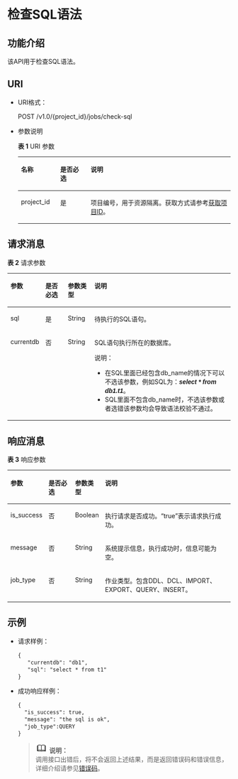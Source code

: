# 检查SQL语法<a name="dli_02_0107"></a>

## 功能介绍<a name="s15d8cb8e7b7f4b47acbc825ca34ae180"></a>

该API用于检查SQL语法。

## URI<a name="sec7331dc70ce415da2d94a4062c0e286"></a>

-   URI格式：

    POST /v1.0/\{project\_id\}/jobs/check-sql

-   参数说明

    **表 1**  URI 参数

    <a name="zh-cn_topic_0069077896_table12850938"></a>
    <table><thead align="left"><tr id="zh-cn_topic_0069077896_row26986831"><th class="cellrowborder" valign="top" width="18.41%" id="mcps1.2.4.1.1"><p id="ac4350eeb47b04ac3842d18c867bd44eb"><a name="ac4350eeb47b04ac3842d18c867bd44eb"></a><a name="ac4350eeb47b04ac3842d18c867bd44eb"></a>名称</p>
    </th>
    <th class="cellrowborder" valign="top" width="14.31%" id="mcps1.2.4.1.2"><p id="a9c7aa8e702fe45d598376fcd31c9f5ce"><a name="a9c7aa8e702fe45d598376fcd31c9f5ce"></a><a name="a9c7aa8e702fe45d598376fcd31c9f5ce"></a>是否必选</p>
    </th>
    <th class="cellrowborder" valign="top" width="67.28%" id="mcps1.2.4.1.3"><p id="a319b72a499674bd8befd20b6a9358879"><a name="a319b72a499674bd8befd20b6a9358879"></a><a name="a319b72a499674bd8befd20b6a9358879"></a>说明</p>
    </th>
    </tr>
    </thead>
    <tbody><tr id="row134331617104113"><td class="cellrowborder" valign="top" width="18.41%" headers="mcps1.2.4.1.1 "><p id="zh-cn_topic_0069077803_p43412436"><a name="zh-cn_topic_0069077803_p43412436"></a><a name="zh-cn_topic_0069077803_p43412436"></a>project_id</p>
    </td>
    <td class="cellrowborder" valign="top" width="14.31%" headers="mcps1.2.4.1.2 "><p id="zh-cn_topic_0069077803_p26746391"><a name="zh-cn_topic_0069077803_p26746391"></a><a name="zh-cn_topic_0069077803_p26746391"></a>是</p>
    </td>
    <td class="cellrowborder" valign="top" width="67.28%" headers="mcps1.2.4.1.3 "><p id="p1310472724012"><a name="p1310472724012"></a><a name="p1310472724012"></a>项目编号，用于资源隔离。获取方式请参考<a href="获取项目ID.md">获取项目ID</a>。</p>
    </td>
    </tr>
    </tbody>
    </table>


## 请求消息<a name="sf71ef29ac20f4a86b617e33b97566e44"></a>

**表 2**  请求参数

<a name="table6376584143542"></a>
<table><thead align="left"><tr id="row19110893143542"><th class="cellrowborder" valign="top" width="11.98989898989899%" id="mcps1.2.5.1.1"><p id="p42934984143542"><a name="p42934984143542"></a><a name="p42934984143542"></a>参数</p>
</th>
<th class="cellrowborder" valign="top" width="10.383838383838384%" id="mcps1.2.5.1.2"><p id="p55181642143542"><a name="p55181642143542"></a><a name="p55181642143542"></a>是否必选</p>
</th>
<th class="cellrowborder" valign="top" width="12.000000000000002%" id="mcps1.2.5.1.3"><p id="p40528033143542"><a name="p40528033143542"></a><a name="p40528033143542"></a>参数类型</p>
</th>
<th class="cellrowborder" valign="top" width="65.62626262626263%" id="mcps1.2.5.1.4"><p id="p61545269143542"><a name="p61545269143542"></a><a name="p61545269143542"></a>说明</p>
</th>
</tr>
</thead>
<tbody><tr id="row16818917143542"><td class="cellrowborder" valign="top" width="11.98989898989899%" headers="mcps1.2.5.1.1 "><p id="p4478514143542"><a name="p4478514143542"></a><a name="p4478514143542"></a>sql</p>
</td>
<td class="cellrowborder" valign="top" width="10.383838383838384%" headers="mcps1.2.5.1.2 "><p id="p27215339143542"><a name="p27215339143542"></a><a name="p27215339143542"></a>是</p>
</td>
<td class="cellrowborder" valign="top" width="12.000000000000002%" headers="mcps1.2.5.1.3 "><p id="p56958849143542"><a name="p56958849143542"></a><a name="p56958849143542"></a>String</p>
</td>
<td class="cellrowborder" valign="top" width="65.62626262626263%" headers="mcps1.2.5.1.4 "><p id="p1036145143542"><a name="p1036145143542"></a><a name="p1036145143542"></a>待执行的SQL语句。</p>
</td>
</tr>
<tr id="row48821488143542"><td class="cellrowborder" valign="top" width="11.98989898989899%" headers="mcps1.2.5.1.1 "><p id="p17152532143542"><a name="p17152532143542"></a><a name="p17152532143542"></a>currentdb</p>
</td>
<td class="cellrowborder" valign="top" width="10.383838383838384%" headers="mcps1.2.5.1.2 "><p id="p47177872143542"><a name="p47177872143542"></a><a name="p47177872143542"></a>否</p>
</td>
<td class="cellrowborder" valign="top" width="12.000000000000002%" headers="mcps1.2.5.1.3 "><p id="p63311321143542"><a name="p63311321143542"></a><a name="p63311321143542"></a>String</p>
</td>
<td class="cellrowborder" valign="top" width="65.62626262626263%" headers="mcps1.2.5.1.4 "><p id="p27943382143542"><a name="p27943382143542"></a><a name="p27943382143542"></a>SQL语句执行所在的数据库。</p>
<div class="note" id="note2355567214459"><a name="note2355567214459"></a><a name="note2355567214459"></a><span class="notetitle"> 说明： </span><div class="notebody"><a name="ul59257121144616"></a><a name="ul59257121144616"></a><ul id="ul59257121144616"><li>在SQL里面已经包含db_name的情况下可以不选该参数，例如SQL为：<i><b><span class="cmdname" style="font-family:Arial" id="cmdname24207892144758"><a name="cmdname24207892144758"></a><a name="cmdname24207892144758"></a>select * from db1.t1</span></b></i>。</li><li>SQL里面不包含db_name时，不选该参数或者选错该参数均会导致语法校验不通过。</li></ul>
</div></div>
</td>
</tr>
</tbody>
</table>

## 响应消息<a name="s3cacdc89985c49fa9b00c879e3880d15"></a>

**表 3**  响应参数

<a name="zh-cn_topic_0069077896_table33203075"></a>
<table><thead align="left"><tr id="zh-cn_topic_0069077896_row35922485"><th class="cellrowborder" valign="top" width="13.820000000000002%" id="mcps1.2.5.1.1"><p id="a5212f67c295f4ae7a136c5eb4d263e47"><a name="a5212f67c295f4ae7a136c5eb4d263e47"></a><a name="a5212f67c295f4ae7a136c5eb4d263e47"></a>参数</p>
</th>
<th class="cellrowborder" valign="top" width="12.420000000000002%" id="mcps1.2.5.1.2"><p id="p6901173019816"><a name="p6901173019816"></a><a name="p6901173019816"></a>是否必选</p>
</th>
<th class="cellrowborder" valign="top" width="12.930000000000003%" id="mcps1.2.5.1.3"><p id="zh-cn_topic_0069077896_p944819142913"><a name="zh-cn_topic_0069077896_p944819142913"></a><a name="zh-cn_topic_0069077896_p944819142913"></a>参数类型</p>
</th>
<th class="cellrowborder" valign="top" width="60.830000000000005%" id="mcps1.2.5.1.4"><p id="zh-cn_topic_0069077896_p944851413912"><a name="zh-cn_topic_0069077896_p944851413912"></a><a name="zh-cn_topic_0069077896_p944851413912"></a>说明</p>
</th>
</tr>
</thead>
<tbody><tr id="zh-cn_topic_0069077896_row12898672"><td class="cellrowborder" valign="top" width="13.820000000000002%" headers="mcps1.2.5.1.1 "><p id="zh-cn_topic_0069077896_p38159543"><a name="zh-cn_topic_0069077896_p38159543"></a><a name="zh-cn_topic_0069077896_p38159543"></a>is_success</p>
</td>
<td class="cellrowborder" valign="top" width="12.420000000000002%" headers="mcps1.2.5.1.2 "><p id="p1690110300812"><a name="p1690110300812"></a><a name="p1690110300812"></a>否</p>
</td>
<td class="cellrowborder" valign="top" width="12.930000000000003%" headers="mcps1.2.5.1.3 "><p id="zh-cn_topic_0069077896_p48699120"><a name="zh-cn_topic_0069077896_p48699120"></a><a name="zh-cn_topic_0069077896_p48699120"></a>Boolean</p>
</td>
<td class="cellrowborder" valign="top" width="60.830000000000005%" headers="mcps1.2.5.1.4 "><p id="p1216075194811"><a name="p1216075194811"></a><a name="p1216075194811"></a>执行请求是否成功。<span class="parmvalue" id="parmvalue2253974916747"><a name="parmvalue2253974916747"></a><a name="parmvalue2253974916747"></a>“true”</span>表示请求执行成功。</p>
</td>
</tr>
<tr id="zh-cn_topic_0069077896_row1070040"><td class="cellrowborder" valign="top" width="13.820000000000002%" headers="mcps1.2.5.1.1 "><p id="zh-cn_topic_0069077896_p19564417"><a name="zh-cn_topic_0069077896_p19564417"></a><a name="zh-cn_topic_0069077896_p19564417"></a>message</p>
</td>
<td class="cellrowborder" valign="top" width="12.420000000000002%" headers="mcps1.2.5.1.2 "><p id="p199017301087"><a name="p199017301087"></a><a name="p199017301087"></a>否</p>
</td>
<td class="cellrowborder" valign="top" width="12.930000000000003%" headers="mcps1.2.5.1.3 "><p id="zh-cn_topic_0069077896_p49998030"><a name="zh-cn_topic_0069077896_p49998030"></a><a name="zh-cn_topic_0069077896_p49998030"></a>String</p>
</td>
<td class="cellrowborder" valign="top" width="60.830000000000005%" headers="mcps1.2.5.1.4 "><p id="a4fa277540d3e42e48cec2027a36ca6bc"><a name="a4fa277540d3e42e48cec2027a36ca6bc"></a><a name="a4fa277540d3e42e48cec2027a36ca6bc"></a>系统提示信息，执行成功时，信息可能为空。</p>
</td>
</tr>
<tr id="row6356115711103"><td class="cellrowborder" valign="top" width="13.820000000000002%" headers="mcps1.2.5.1.1 "><p id="p2035713573103"><a name="p2035713573103"></a><a name="p2035713573103"></a>job_type</p>
</td>
<td class="cellrowborder" valign="top" width="12.420000000000002%" headers="mcps1.2.5.1.2 "><p id="p1535785721016"><a name="p1535785721016"></a><a name="p1535785721016"></a>否</p>
</td>
<td class="cellrowborder" valign="top" width="12.930000000000003%" headers="mcps1.2.5.1.3 "><p id="zh-cn_topic_0069077810_p33533331"><a name="zh-cn_topic_0069077810_p33533331"></a><a name="zh-cn_topic_0069077810_p33533331"></a>String</p>
</td>
<td class="cellrowborder" valign="top" width="60.830000000000005%" headers="mcps1.2.5.1.4 "><p id="a2b151253b7da4442994ace501caef7ea"><a name="a2b151253b7da4442994ace501caef7ea"></a><a name="a2b151253b7da4442994ace501caef7ea"></a>作业类型。包含DDL、DCL、IMPORT、EXPORT、QUERY、INSERT。</p>
</td>
</tr>
</tbody>
</table>

## 示例<a name="section43379838151112"></a>

-   请求样例：

    ```
    {
       "currentdb": "db1",
       "sql": "select * from t1"   
    }
    ```

-   成功响应样例：

    ```
    {
      "is_success": true,
      "message": "the sql is ok",
      "job_type":QUERY
    }
    ```

    >![](public_sys-resources/icon-note.gif) **说明：**   
    >调用接口出错后，将不会返回上述结果，而是返回错误码和错误信息，详细介绍请参见[错误码](错误码.md)。  


